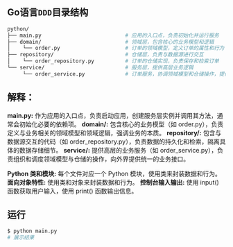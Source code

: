 ## Go语言`DDD`目录结构
```bash
python/
├── main.py                           # 应用的入口点，负责初始化并运行服务
├── domain/                           # 领域层，包含核心的业务模型和逻辑
│    └── order.py                     # 订单的领域模型，定义订单的属性和行为
├── repository/                       # 仓储层，负责与数据源进行交互
│    └── order_repository.py          # 订单的仓储实现，负责保存和检索订单
└── service/                          # 服务层，提供高层业务逻辑
     └── order_service.py             # 订单服务，协调领域模型和仓储操作，提供业务处理功能
```

## 解释：

  **main.py:** 作为应用的入口点，负责启动应用，创建服务层实例并调用其方法，通常会初始化必要的依赖项。
  **domain/:**  包含核心的业务模型（如 order.py），负责定义与业务相关的领域模型和领域逻辑，强调业务的本质。
  **repository/:**  包含与数据源交互的代码（如 order_repository.py），负责数据的持久化和检索，隔离具体的数据存储细节。
  **service/:** 提供高层的业务服务（如 order_service.py），负责组织和调度领域模型与仓储的操作，向外界提供统一的业务接口。

  **Python 类和模块:** 每个文件对应一个 Python 模块，使用类来封装数据和行为。
  **面向对象特性:** 使用类和对象来封装数据和行为。
  **控制台输入输出:** 使用 input() 函数获取用户输入，使用 print() 函数输出信息。

## 运行
```bash
$ python main.py
# 展示结果
```